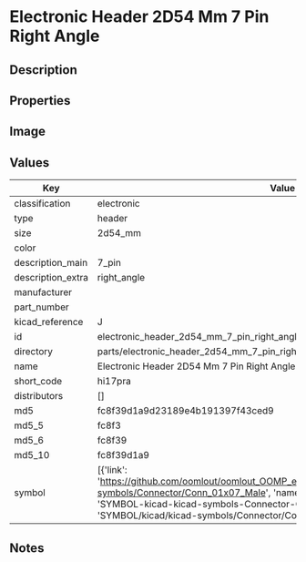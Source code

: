 # Electronic Header 2D54 Mm 7 Pin Right Angle

## Description

## Properties


## Image


## Values

| Key | Value |
| --- | --- |
| classification | electronic |
| type | header |
| size | 2d54_mm |
| color |  |
| description_main | 7_pin |
| description_extra | right_angle |
| manufacturer |  |
| part_number |  |
| kicad_reference | J |
| id | electronic_header_2d54_mm_7_pin_right_angle |
| directory | parts/electronic_header_2d54_mm_7_pin_right_angle |
| name | Electronic Header 2D54 Mm 7 Pin Right Angle |
| short_code | hi17pra |
| distributors | [] |
| md5 | fc8f39d1a9d23189e4b191397f43ced9 |
| md5_5 | fc8f3 |
| md5_6 | fc8f39 |
| md5_10 | fc8f39d1a9 |
| symbol | [{'link': 'https://github.com/oomlout/oomlout_OOMP_eda_V2/tree/main/SYMBOL/kicad/kicad-symbols/Connector/Conn_01x07_Male', 'name': 'Connector : Conn_01x07_Male', 'id': 'SYMBOL-kicad-kicad-symbols-Connector-Conn_01x07_Male', 'directory': 'SYMBOL/kicad/kicad-symbols/Connector/Conn_01x07_Male/'}] |

## Notes

